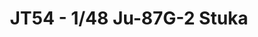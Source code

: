 ---
layout: product
title: " JT54 - 1/48 Ju-87G-2 Stuka"
price: "3700" 
desc: "Maketa"
img_path: "/assets/img/HASE 09054.webp"
brand: "Hasegawa"
available: false
special_offer: false
new: false
soon: false
cat: "010000"
subcat: "015700"
subsubcat: "0N/A"
sifra: "HASE 09054"
popular: false
spec: false
---